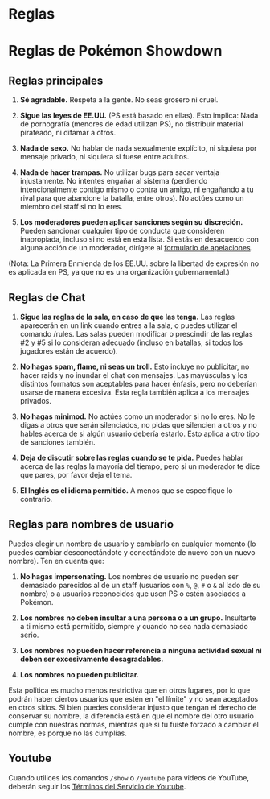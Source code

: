 # Reglas

# Reglas de Pokémon Showdown

## Reglas principales

1. **Sé agradable.** Respeta a la gente. No seas grosero ni cruel.

2. **Sigue las leyes de EE.UU.** (PS está basado en ellas). Esto implica: Nada de pornografía (menores de edad utilizan PS), no distribuir material pirateado, ni difamar a otros.

3. **Nada de sexo.** No hablar de nada sexualmente explícito, ni siquiera por mensaje privado, ni siquiera si fuese entre adultos.

4. **Nada de hacer trampas.** No utilizar bugs para sacar ventaja injustamente. No intentes engañar al sistema (perdiendo intencionalmente contigo mismo o contra un amigo, ni engañando a tu rival para que abandone la batalla, entre otros). No actúes como un miembro del staff si no lo eres.

5. **Los moderadores pueden aplicar sanciones según su discreción.** Pueden sancionar cualquier tipo de conducta que consideren inapropiada, incluso si no está en esta lista. Si estás en desacuerdo con alguna acción de un moderador, dirígete al [formulario de apelaciones](https://play.pokemonshowdown.com/view-help-request--appeal).

(Nota: La Primera Enmienda de los EE.UU. sobre la libertad de expresión no es aplicada en PS, ya que no es una organización gubernamental.)

## Reglas de Chat

1. **Sigue las reglas de la sala, en caso de que las tenga.** Las reglas aparecerán en un link cuando entres a la sala, o puedes utilizar el comando /rules. Las salas pueden modificar o prescindir de las reglas #2 y #5 si lo consideran adecuado (incluso en batallas, si todos los jugadores están de acuerdo).

2. **No hagas spam, flame, ni seas un troll.** Esto incluye no publicitar, no hacer raids y no inundar el chat con mensajes. Las mayúsculas y los distintos formatos son aceptables para hacer énfasis, pero no deberían usarse de manera excesiva. Esta regla también aplica a los mensajes privados.

3. **No hagas minimod.** No actúes como un moderador si no lo eres. No le digas a otros que serán silenciados, no pidas que silencien a otros y no hables acerca de si algún usuario debería estarlo. Esto aplica a otro tipo de sanciones también.

4. **Deja de discutir sobre las reglas cuando se te pida.** Puedes hablar acerca de las reglas la mayoría del tiempo, pero si un moderador te dice que pares, por favor deja el tema.

5. **El Inglés es el idioma permitido.** A menos que se especifique lo contrario.

## Reglas para nombres de usuario

Puedes elegir un nombre de usuario y cambiarlo en cualquier momento (lo puedes cambiar desconectándote y conectándote de nuevo con un nuevo nombre). Ten en cuenta que:

1. **No hagas impersonating.** Los nombres de usuario no pueden ser demasiado parecidos al de un staff (usuarios con `%`, `@`, `#` o `&` al lado de su nombre) o a usuarios reconocidos que usen PS o estén asociados a Pokémon.

2. **Los nombres no deben insultar a una persona o a un grupo.** Insultarte a ti mismo está permitido, siempre y cuando no sea nada demasiado serio.

3. **Los nombres no pueden hacer referencia a ninguna actividad sexual ni deben ser excesivamente desagradables.**

4. **Los nombres no pueden publicitar.**

Esta política es mucho menos restrictiva que en otros lugares, por lo que podrán haber ciertos usuarios que estén en "el límite" y no sean aceptados en otros sitios. Si bien puedes considerar injusto que tengan el derecho de conservar su nombre, la diferencia está en que el nombre del otro usuario cumple con nuestras normas, mientras que si tu fuiste forzado a cambiar el nombre, es porque no las cumplías.

## Youtube

Cuando utilices los comandos `/show` o `/youtube` para videos de YouTube, deberán seguir los [Términos del Servicio de Youtube](https://www.youtube.com/static?template=terms).
